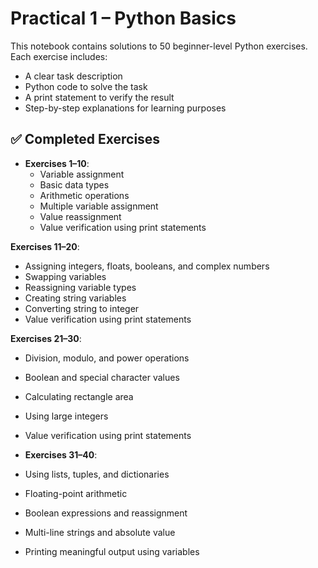 # Practical 1 – Python Basics

This notebook contains solutions to 50 beginner-level Python exercises. Each exercise includes:

- A clear task description  
- Python code to solve the task  
- A print statement to verify the result  
- Step-by-step explanations for learning purposes 


## ✅ Completed Exercises

- **Exercises 1–10**:  
  - Variable assignment  
  - Basic data types  
  - Arithmetic operations  
  - Multiple variable assignment  
  - Value reassignment  
  - Value verification using print statements  

 **Exercises 11–20**:  
  - Assigning integers, floats, booleans, and complex numbers  
  - Swapping variables  
  - Reassigning variable types  
  - Creating string variables  
  - Converting string to integer  
  - Value verification using print statements  

   **Exercises 21–30**:  
  - Division, modulo, and power operations  
  - Boolean and special character values  
  - Calculating rectangle area  
  - Using large integers  
  - Value verification using print statements  

  - **Exercises 31–40**:  
  - Using lists, tuples, and dictionaries  
  - Floating-point arithmetic  
  - Boolean expressions and reassignment  
  - Multi-line strings and absolute value  
  - Printing meaningful output using variables

